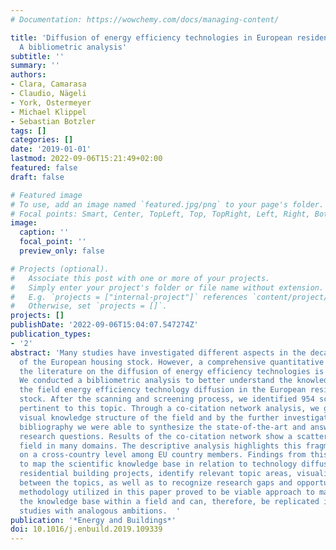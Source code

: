 ```yaml
---
# Documentation: https://wowchemy.com/docs/managing-content/

title: 'Diffusion of energy efficiency technologies in European residential buildings:
  A bibliometric analysis'
subtitle: ''
summary: ''
authors:
- Clara, Camarasa
- Claudio, Nägeli
- York, Ostermeyer
- Michael Klippel
- Sebastian Botzler
tags: []
categories: []
date: '2019-01-01'
lastmod: 2022-09-06T15:21:49+02:00
featured: false
draft: false

# Featured image
# To use, add an image named `featured.jpg/png` to your page's folder.
# Focal points: Smart, Center, TopLeft, Top, TopRight, Left, Right, BottomLeft, Bottom, BottomRight.
image:
  caption: ''
  focal_point: ''
  preview_only: false

# Projects (optional).
#   Associate this post with one or more of your projects.
#   Simply enter your project's folder or file name without extension.
#   E.g. `projects = ["internal-project"]` references `content/project/deep-learning/index.md`.
#   Otherwise, set `projects = []`.
projects: []
publishDate: '2022-09-06T15:04:07.547274Z'
publication_types:
- '2'
abstract: 'Many studies have investigated different aspects in the decarbonisation
  of the European housing stock. However, a comprehensive quantitative analysis of
  the literature on the diffusion of energy efficiency technologies is still missing.
  We conducted a bibliometric analysis to better understand the knowledge base in
  the field energy efficiency technology diffusion in the European residential building
  stock. After the scanning and screening process, we identified 954 scientific articles
  pertinent to this topic. Through a co-citation network analysis, we generated a
  visual knowledge structure of the field and by the further investigation of the
  bibliography we were able to synthesize the state-of-the-art and answer to our initial
  research questions. Results of the co-citation network show a scattered and fragmented
  field in many domains. The descriptive analysis highlights this fragmentation, especially
  on a cross-country level among EU country members. Findings from this study contribute
  to map the scientific knowledge base in relation to technology diffusion in European
  residential building projects, identify relevant topic areas, visualize the links
  between the topics, as well as to recognize research gaps and opportunities. The
  methodology utilized in this paper proved to be viable approach to map and characterize
  the knowledge base within a field and can, therefore, be replicated in upcoming
  studies with analogous ambitions.  '
publication: '*Energy and Buildings*'
doi: 10.1016/j.enbuild.2019.109339
---
```

